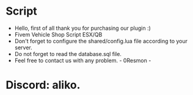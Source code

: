 # Script

- Hello, first of all thank you for purchasing our plugin :)
- Fivem Vehicle Shop Script ESX/QB
- Don't forget to configure the shared/config.lua file according to your server.
- Do not forget to read the database.sql file.
- Feel free to contact us with any problem. - 0Resmon -

# Discord: aliko.

